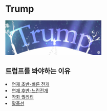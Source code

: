# Trump
<img src="Trump.png" width="300px">
<p><h2>트럼프를 봐야하는 이유</h2>
<li><a href="2.html">연재 초반-빠른 전개</a></li>
<li><a href="3.html">연재 후반-느린전개</a></li>
<li><a href="4.html">작화 퀄리티</a></li>
<li><a href="5.html">말풍선</a></li>
